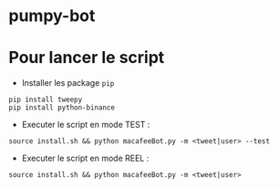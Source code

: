# pumpy-bot

# Pour lancer le script
* Installer les package `pip`
```
pip install tweepy
pip install python-binance
```
* Executer le script en mode TEST :
```
source install.sh && python macafeeBot.py -m <tweet|user> --test
```
* Executer le script en mode REEL :
```
source install.sh && python macafeeBot.py -m <tweet|user>
```
